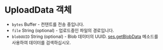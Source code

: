 # UploadData 객체

* `bytes` Buffer - 컨텐트를 전송 중입니다.
* `file` String (optional) - 업로드중인 파일의 경로입니다.
* `blobUUID` String (optional) - Blob 데이터의 UUID. [ses.getBlobData](../session.md#sesgetblobdataidentifier) 메소드를 사용하여 데이터를 검색하십시오.
